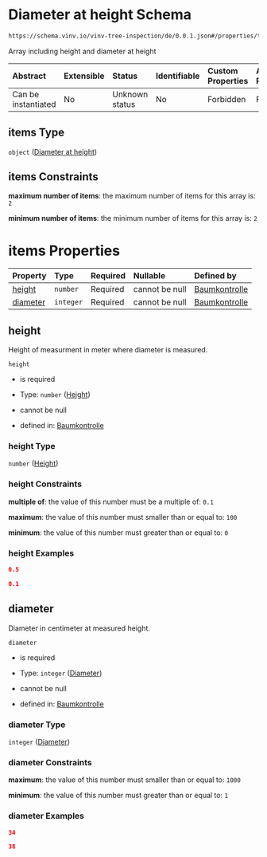 # Diameter at height Schema

```txt
https://schema.vinv.io/vinv-tree-inspection/de/0.0.1.json#/properties/tree/properties/trunk/properties/dimensions/items
```

Array including height and diameter at height

| Abstract            | Extensible | Status         | Identifiable | Custom Properties | Additional Properties | Access Restrictions | Defined In                                                                                                                 |
| :------------------ | :--------- | :------------- | :----------- | :---------------- | :-------------------- | :------------------ | :------------------------------------------------------------------------------------------------------------------------- |
| Can be instantiated | No         | Unknown status | No           | Forbidden         | Forbidden             | none                | [dereferenced.doc.json\*](../../../../../../vinv-schemas/vinv-tree/out/0.0.1/dereferenced.doc.json "open original schema") |

## items Type

`object` ([Diameter at height](dereferenced-properties-baum-daten-properties-trunk-properties-trunk-dimensions-diameter-at-height.md))

## items Constraints

**maximum number of items**: the maximum number of items for this array is: `2`

**minimum number of items**: the minimum number of items for this array is: `2`

# items Properties

| Property              | Type      | Required | Nullable       | Defined by                                                                                                                                                                                                                                                                               |
| :-------------------- | :-------- | :------- | :------------- | :--------------------------------------------------------------------------------------------------------------------------------------------------------------------------------------------------------------------------------------------------------------------------------------- |
| [height](#height)     | `number`  | Required | cannot be null | [Baumkontrolle](dereferenced-properties-baum-daten-properties-trunk-properties-trunk-dimensions-diameter-at-height-properties-height.md "https://schema.vinv.io/vinv-tree-inspection/de/0.0.1.json#/properties/tree/properties/trunk/properties/dimensions/items/properties/height")     |
| [diameter](#diameter) | `integer` | Required | cannot be null | [Baumkontrolle](dereferenced-properties-baum-daten-properties-trunk-properties-trunk-dimensions-diameter-at-height-properties-diameter.md "https://schema.vinv.io/vinv-tree-inspection/de/0.0.1.json#/properties/tree/properties/trunk/properties/dimensions/items/properties/diameter") |

## height

Height of measurment in meter where diameter is measured.

`height`

*   is required

*   Type: `number` ([Height](dereferenced-properties-baum-daten-properties-trunk-properties-trunk-dimensions-diameter-at-height-properties-height.md))

*   cannot be null

*   defined in: [Baumkontrolle](dereferenced-properties-baum-daten-properties-trunk-properties-trunk-dimensions-diameter-at-height-properties-height.md "https://schema.vinv.io/vinv-tree-inspection/de/0.0.1.json#/properties/tree/properties/trunk/properties/dimensions/items/properties/height")

### height Type

`number` ([Height](dereferenced-properties-baum-daten-properties-trunk-properties-trunk-dimensions-diameter-at-height-properties-height.md))

### height Constraints

**multiple of**: the value of this number must be a multiple of: `0.1`

**maximum**: the value of this number must smaller than or equal to: `100`

**minimum**: the value of this number must greater than or equal to: `0`

### height Examples

```json
0.5
```

```json
0.1
```

## diameter

Diameter in centimeter at measured height.

`diameter`

*   is required

*   Type: `integer` ([Diameter](dereferenced-properties-baum-daten-properties-trunk-properties-trunk-dimensions-diameter-at-height-properties-diameter.md))

*   cannot be null

*   defined in: [Baumkontrolle](dereferenced-properties-baum-daten-properties-trunk-properties-trunk-dimensions-diameter-at-height-properties-diameter.md "https://schema.vinv.io/vinv-tree-inspection/de/0.0.1.json#/properties/tree/properties/trunk/properties/dimensions/items/properties/diameter")

### diameter Type

`integer` ([Diameter](dereferenced-properties-baum-daten-properties-trunk-properties-trunk-dimensions-diameter-at-height-properties-diameter.md))

### diameter Constraints

**maximum**: the value of this number must smaller than or equal to: `1000`

**minimum**: the value of this number must greater than or equal to: `1`

### diameter Examples

```json
34
```

```json
38
```
